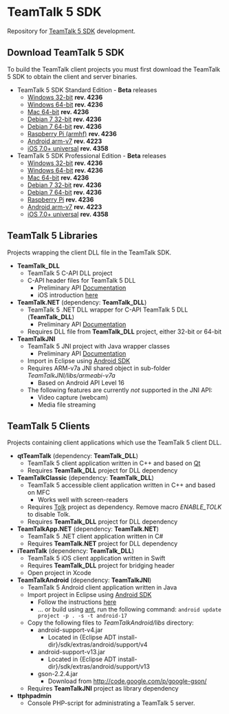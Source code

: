 # TeamTalk 5 SDK

Repository for [TeamTalk 5 SDK](http://www.bearware.dk/?page_id=393) development.

## Download TeamTalk 5 SDK

To build the TeamTalk client projects you must first download the
TeamTalk 5 SDK to obtain the client and server binaries.

* TeamTalk 5 SDK Standard Edition - **Beta** releases
  * [Windows 32-bit](http://bearware.dk/test/TeamTalk5SDK/v5.1.0.4236/tt5sdk_v5.1.0.4236_win32.zip) **rev. 4236**
  * [Windows 64-bit](http://bearware.dk/test/TeamTalk5SDK/v5.1.0.4236/tt5sdk_v5.1.0.4236_win64.zip) **rev. 4236**
  * [Mac 64-bit](http://bearware.dk/test/TeamTalk5SDK/v5.1.0.4236/tt5sdk_v5.1.0.4236_macos_x86_64.tar.gz) **rev. 4236**
  * [Debian 7 32-bit](http://bearware.dk/test/TeamTalk5SDK/v5.1.0.4236/tt5sdk_v5.1.0.4236_debian7_i386.tar.gz) **rev. 4236**
  * [Debian 7 64-bit](http://bearware.dk/test/TeamTalk5SDK/v5.1.0.4236/tt5sdk_v5.1.0.4236_debian7_x86_64.tar.gz) **rev. 4236**
  * [Raspberry Pi (armhf)](http://bearware.dk/test/TeamTalk5SDK/v5.1.0.4236/tt5sdk_v5.1.0.4236_raspbian_armhf.tar.gz) **rev. 4236**
  * [Android arm-v7](http://bearware.dk/test/TeamTalk5SDK/v5.1.0.4223/tt5sdk_v5.1.0.4223_android_armv7a.tar.gz)  **rev. 4223**
  * [iOS 7.0+ universal](http://bearware.dk/test/TeamTalk5SDK/v5.1.2.4358/tt5sdk_v5.1.2.4358_ios_universal.tar.gz)  **rev. 4358**
* TeamTalk 5 SDK Professional Edition - **Beta** releases
  * [Windows 32-bit](http://bearware.dk/test/TeamTalk5SDK/v5.1.0.4236/tt5prosdk_v5.1.0.4236_win32.zip)  **rev. 4236**
  * [Windows 64-bit](http://bearware.dk/test/TeamTalk5SDK/v5.1.0.4236/tt5prosdk_v5.1.0.4236_win64.zip)  **rev. 4236**
  * [Mac 64-bit](http://bearware.dk/test/TeamTalk5SDK/v5.1.0.4236/tt5prosdk_v5.1.0.4236_macos_x86_64.tar.gz) **rev. 4236**
  * [Debian 7 32-bit](http://bearware.dk/test/TeamTalk5SDK/v5.1.0.4236/tt5prosdk_v5.1.0.4236_debian7_i386.tar.gz) **rev. 4236**
  * [Debian 7 64-bit](http://bearware.dk/test/TeamTalk5SDK/v5.1.0.4236/tt5prosdk_v5.1.0.4236_debian7_x86_64.tar.gz) **rev. 4236**
  * [Raspberry Pi](http://bearware.dk/test/TeamTalk5SDK/v5.1.0.4236/tt5prosdk_v5.1.0.4236_raspbian_armhf.tar.gz) **rev. 4236**
  * [Android arm-v7](http://bearware.dk/test/TeamTalk5SDK/v5.1.0.4223/tt5prosdk_v5.1.0.4223_android_armv7a.tar.gz)  **rev. 4223**
  * [iOS 7.0+ universal](http://bearware.dk/test/TeamTalk5SDK/v5.1.2.4358/tt5prosdk_v5.1.2.4358_ios_universal.tar.gz)  **rev. 4358**

## TeamTalk 5 Libraries
Projects wrapping the client DLL file in the TeamTalk SDK.
* **TeamTalk_DLL**
  * TeamTalk 5 C-API DLL project 
  * C-API header files for TeamTalk 5 DLL
    * Preliminary API [Documentation](http://bearware.dk/test/TeamTalk5SDK/v5.1.0.4236/docs/C-API/)
    * iOS introduction [here](http://bearware.dk/test/TeamTalk5SDK/v5.1.0.4236/docs/C-API/ttlib.html#ttdllios)
* **TeamTalk.NET** (dependency: **TeamTalk_DLL**)
  * TeamTalk 5 .NET DLL wrapper for C-API TeamTalk 5 DLL (**TeamTalk_DLL**)
    * Preliminary API [Documentation](http://bearware.dk/test/TeamTalk5SDK/v5.1.0.4236/docs/NET/)
  * Requires DLL file from **TeamTalk_DLL** project, either 32-bit or 64-bit
* **TeamTalkJNI**
  * TeamTalk 5 JNI project with Java wrapper classes
    * Preliminary API [Documentation](http://bearware.dk/test/TeamTalk5SDK/v5.1.0.4236/docs/Java/)
  * Import in Eclipse using [Android SDK](http://developer.android.com/sdk/index.html)
  * Requires ARM-v7a JNI shared object in sub-folder *TeamTalkJNI/libs/armeabi-v7a*
    * Based on Android API Level 16
  * The following features are currently *not* supported in the JNI API:
    * Video capture (webcam)
    * Media file streaming

## TeamTalk 5 Clients
Projects containing client applications which use the TeamTalk 5 client DLL.
* **qtTeamTalk** (dependency: **TeamTalk_DLL**)
  * TeamTalk 5 client application written in C++ and based on [Qt](http://www.qt.io)
  * Requires **TeamTalk_DLL** project for DLL dependency
* **TeamTalkClassic** (dependency: **TeamTalk_DLL**)
  * TeamTalk 5 accessible client application written in C++ and based on MFC
    * Works well with screen-readers
  * Requires [Tolk](https://github.com/dkager/tolk) project as dependency. Remove macro *ENABLE_TOLK* to disable Tolk.
  * Requires **TeamTalk_DLL** project for DLL dependency
* **TeamTalkApp.NET** (dependency: **TeamTalk.NET**)
  * TeamTalk 5 .NET client application written in C#
  * Requires **TeamTalk.NET** project for DLL dependency
* **iTeamTalk** (dependency: **TeamTalk_DLL**)
  * TeamTalk 5 iOS client application written in Swift
  * Requires **TeamTalk_DLL** project for bridging header
  * Open project in Xcode
* **TeamTalkAndroid** (dependency: **TeamTalkJNI**)
  * TeamTalk 5 Android client application written in Java
  * Import project in Eclipse using [Android SDK](http://developer.android.com/sdk/index.html)
    * Follow the instructions [here](http://www.bearware.dk/teamtalksdk/v5.1b/docs/Java/examples.html#teamtalkandroid)
    * ... or build using [ant](http://ant.apache.org), run the following command: ```android update project -p . -s -t android-17```
  * Copy the following files to *TeamTalkAndroid/libs* directory:
    * android-support-v4.jar
      * Located in {Eclipse ADT install-dir}/sdk/extras/android/support/v4
    * android-support-v13.jar
      * Located in {Eclipse ADT install-dir}/sdk/extras/android/support/v13
    * gson-2.2.4.jar
      * Download from http://code.google.com/p/google-gson/
  * Requires **TeamTalkJNI** project as library dependency
* **ttphpadmin**
  * Console PHP-script for administrating a TeamTalk 5 server.

